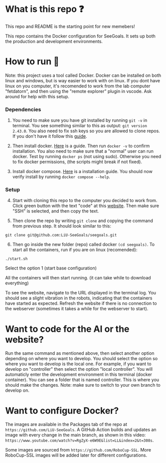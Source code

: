 # What is this repo ❓

This repo and README is the starting point for new memebers!

This repo contains the Docker configuration for SeeGoals. It sets up both the production and development environments.

# How to run 🚀

Note: this project uses a tool called Docker. Docker can be installed on both linux and windows, but is way easier to work with on linux. If you dont have linux on you computer, it's recomended to work from the lab computer "fetdatorn", and then using the "remote explorer" plugin in vscode. Ask around for help with this setup.

### Dependencies
1. You need to make sure you have git installed by running ```git -v``` in terminal. You see something similar to this as output: ```git version 2.43.0```. You also need to fix ssh keys so you are allowed to clone repos. If you don't have it follow this [guide](https://docs.github.com/en/authentication/connecting-to-github-with-ssh/adding-a-new-ssh-key-to-your-github-account).

2. Then install docker. [Here](https://docs.docker.com/engine/install/ubuntu/) is a guide. Then run ```docker -v``` to confirm installation. You also need to make sure that a "normal" user can run docker. Test by running ```docker ps``` (not using sudo). Otherwise you need to fix docker permissions, (the scripts might break if not fixed).

3. Install docker compose. [Here](https://docs.docker.com/compose/install/linux/) is a installation guide. You should now verify install by running ```docker compose --help```.

### Setup
4. Start with cloning this repo to the computer you decided to work from. Click green button with the text "code" at this [website](https://github.com/LiU-SeeGoals/seegoals). Then make sure "SSH" is selected, and then copy the text. 

5. Then clone the repo by writing `git clone` and copying the command from previous step. It should look similar to this:

```
git clone git@github.com:LiU-SeeGoals/seegoals.git
```

6. Then go inside the new folder (repo) called docker `(cd seegoals)`. To start all the containers, run if you are on linux (recomended):

```
./start.sh
```

Select the option 1 (start base configuration)

All the containers will then start running. (it can take while to download everything)

To see the website, navigate to the URL displayed in the terminal log. You should see a slight vibration in the robots, indicating that the containers have started as expected. Refresh the website if there is no connection to the webserver (sometimes it takes a while for the webserver to start).

# Want to code for the AI or the website?

Run the same command as mentioned above, then select another option depending on where you want to develop. You should select the option so where you want to develop is the local one. For example, if you want to develop on "controller" then select the option "local controller". You will automaticly enter the development environment in this terminal (docker container). You can see a folder that is named controller. This is where you should make the changes. Note: make sure to switch to your own branch to develop on.

# Want to configure Docker?

The images are available in the Packages tab of the repo at ```https://github.com/LiU-SeeGoals```. A GitHub Action builds and updates an image with every change in the main branch, as shown in this video: ```https://www.youtube.com/watch?v=RgZyX-e6W9E&list=LL&index=2&t=308s```.

Some images are sourced from ```https://github.com/RoboCup-SSL```. More RoboCup-SSL images will be added later for different configurations.
